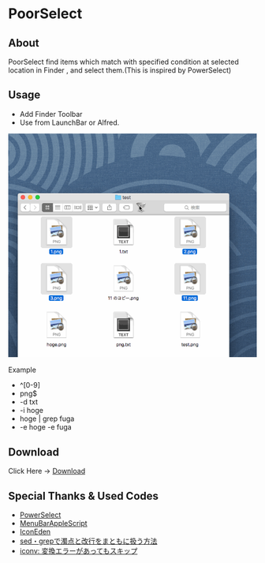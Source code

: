 # PoorSelect

## About

PoorSelect find items which match with specified condition at selected location in Finder , and select them.(This is inspired by PowerSelect)

## Usage

- Add Finder Toolbar
- Use from LaunchBar or Alfred.

![Anime Gif](./PoorSelect.gif)

Example

- ^[0-9]
- png$
- -d txt
- -i hoge
- hoge | grep fuga
- -e hoge -e fuga

## Download

Click Here → [Download](https://github.com/veadar/PoorSelect/releases)


## Special Thanks & Used Codes

- <a href="http://www.script-factory.net/software/FinderHelpers/PowerSelect/">PowerSelect</a>
- <a href="http://memogakisouko.appspot.com/MenuBarAppleScript.html">MenuBarAppleScript</a>
- [IconEden
](https://www.iconfinder.com/icons/61494/30_filter_icon)
- [sed・grepで濁点と改行をまともに扱う方法](http://d.hatena.ne.jp/zariganitosh/20100930/sed_grep_cr_lf_utf8_mac)
- [iconv: 変換エラーがあってもスキップ](http://bmath.org/wordpress/?p=1281)